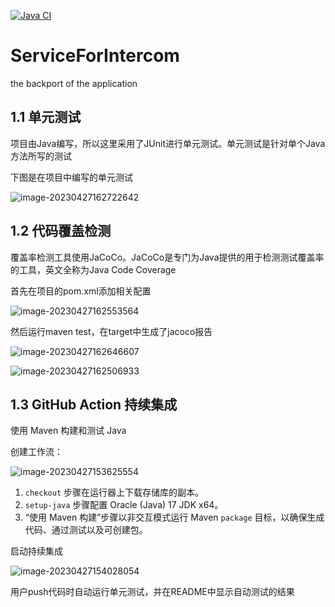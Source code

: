 [![Java CI](https://github.com/org-fullscore-intercom/ServiceForIntercom/actions/workflows/maven.yml/badge.svg)](https://github.com/org-fullscore-intercom/ServiceForIntercom/actions/workflows/maven.yml)
# ServiceForIntercom
the backport of the application
## 1.1 单元测试

项目由Java编写，所以这里采用了JUnit进行单元测试。单元测试是针对单个Java方法所写的测试

下图是在项目中编写的单元测试

![image-20230427162722642](https://cdn.jsdelivr.net/gh/Toreme/BlogImage@main/img/image-20230427162722642.png)

## 1.2 代码覆盖检测

覆盖率检测工具使用JaCoCo。JaCoCo是专门为Java提供的用于检测测试覆盖率的工具，英文全称为Java Code Coverage

首先在项目的pom.xml添加相关配置

![image-20230427162553564](https://cdn.jsdelivr.net/gh/Toreme/BlogImage@main/img/image-20230427162553564.png)

然后运行maven test，在target中生成了jacoco报告

![image-20230427162646607](https://cdn.jsdelivr.net/gh/Toreme/BlogImage@main/img/image-20230427162646607.png)

![image-20230427162506933](https://cdn.jsdelivr.net/gh/Toreme/BlogImage@main/img/image-20230427162506933.png)

## 1.3 GitHub Action 持续集成

使用 Maven 构建和测试 Java

创建工作流：

![image-20230427153625554](https://cdn.jsdelivr.net/gh/Toreme/BlogImage@main/img/image-20230427153625554.png)

1. `checkout` 步骤在运行器上下载存储库的副本。
2. `setup-java` 步骤配置 Oracle (Java) 17 JDK x64。
3. “使用 Maven 构建”步骤以非交互模式运行 Maven `package` 目标，以确保生成代码、通过测试以及可创建包。

启动持续集成

![image-20230427154028054](https://cdn.jsdelivr.net/gh/Toreme/BlogImage@main/img/image-20230427154028054.png)

用户push代码时自动运行单元测试，并在README中显示自动测试的结果

